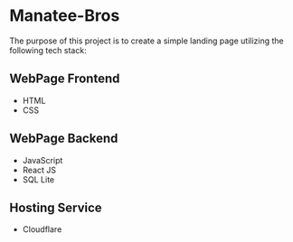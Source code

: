 # Manatee-Bros
The purpose of this project is to create a simple landing page utilizing the following tech stack:

## WebPage Frontend
- HTML
- CSS

## WebPage Backend
- JavaScript
- React JS
- SQL Lite

## Hosting Service
- Cloudflare


